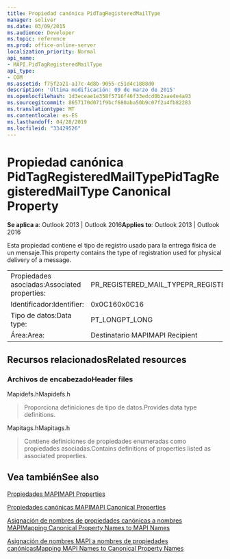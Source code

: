 ```yaml
---
title: Propiedad canónica PidTagRegisteredMailType
manager: soliver
ms.date: 03/09/2015
ms.audience: Developer
ms.topic: reference
ms.prod: office-online-server
localization_priority: Normal
api_name:
- MAPI.PidTagRegisteredMailType
api_type:
- COM
ms.assetid: f75f2a21-a17c-4d8b-9055-c51d4c1888d0
description: 'Última modificación: 09 de marzo de 2015'
ms.openlocfilehash: 1d3eceae1e358f5716f46f33edcd0b2aae4e4a93
ms.sourcegitcommit: 8657170d071f9bcf680aba50b9c07f2a4fb82283
ms.translationtype: MT
ms.contentlocale: es-ES
ms.lasthandoff: 04/28/2019
ms.locfileid: "33429526"
---
```

# <a name="pidtagregisteredmailtype-canonical-property"></a><span data-ttu-id="49411-103">Propiedad canónica PidTagRegisteredMailType</span><span class="sxs-lookup"><span data-stu-id="49411-103">PidTagRegisteredMailType Canonical Property</span></span>

  
  
<span data-ttu-id="49411-104">**Se aplica a**: Outlook 2013 | Outlook 2016</span><span class="sxs-lookup"><span data-stu-id="49411-104">**Applies to**: Outlook 2013 | Outlook 2016</span></span> 
  
<span data-ttu-id="49411-105">Esta propiedad contiene el tipo de registro usado para la entrega física de un mensaje.</span><span class="sxs-lookup"><span data-stu-id="49411-105">This property contains the type of registration used for physical delivery of a message.</span></span>
  
|||
|:-----|:-----|
|<span data-ttu-id="49411-106">Propiedades asociadas:</span><span class="sxs-lookup"><span data-stu-id="49411-106">Associated properties:</span></span>  <br/> |<span data-ttu-id="49411-107">PR_REGISTERED_MAIL_TYPE</span><span class="sxs-lookup"><span data-stu-id="49411-107">PR_REGISTERED_MAIL_TYPE</span></span>  <br/> |
|<span data-ttu-id="49411-108">Identificador:</span><span class="sxs-lookup"><span data-stu-id="49411-108">Identifier:</span></span>  <br/> |<span data-ttu-id="49411-109">0x0C16</span><span class="sxs-lookup"><span data-stu-id="49411-109">0x0C16</span></span>  <br/> |
|<span data-ttu-id="49411-110">Tipo de datos:</span><span class="sxs-lookup"><span data-stu-id="49411-110">Data type:</span></span>  <br/> |<span data-ttu-id="49411-111">PT_LONG</span><span class="sxs-lookup"><span data-stu-id="49411-111">PT_LONG</span></span>  <br/> |
|<span data-ttu-id="49411-112">Área:</span><span class="sxs-lookup"><span data-stu-id="49411-112">Area:</span></span>  <br/> |<span data-ttu-id="49411-113">Destinatario MAPI</span><span class="sxs-lookup"><span data-stu-id="49411-113">MAPI Recipient</span></span>  <br/> |
   
## <a name="related-resources"></a><span data-ttu-id="49411-114">Recursos relacionados</span><span class="sxs-lookup"><span data-stu-id="49411-114">Related resources</span></span>

### <a name="header-files"></a><span data-ttu-id="49411-115">Archivos de encabezado</span><span class="sxs-lookup"><span data-stu-id="49411-115">Header files</span></span>

<span data-ttu-id="49411-116">Mapidefs.h</span><span class="sxs-lookup"><span data-stu-id="49411-116">Mapidefs.h</span></span>
  
> <span data-ttu-id="49411-117">Proporciona definiciones de tipo de datos.</span><span class="sxs-lookup"><span data-stu-id="49411-117">Provides data type definitions.</span></span>
    
<span data-ttu-id="49411-118">Mapitags.h</span><span class="sxs-lookup"><span data-stu-id="49411-118">Mapitags.h</span></span>
  
> <span data-ttu-id="49411-119">Contiene definiciones de propiedades enumeradas como propiedades asociadas.</span><span class="sxs-lookup"><span data-stu-id="49411-119">Contains definitions of properties listed as associated properties.</span></span>
    
## <a name="see-also"></a><span data-ttu-id="49411-120">Vea también</span><span class="sxs-lookup"><span data-stu-id="49411-120">See also</span></span>



[<span data-ttu-id="49411-121">Propiedades MAPI</span><span class="sxs-lookup"><span data-stu-id="49411-121">MAPI Properties</span></span>](mapi-properties.md)
  
[<span data-ttu-id="49411-122">Propiedades canónicas MAPI</span><span class="sxs-lookup"><span data-stu-id="49411-122">MAPI Canonical Properties</span></span>](mapi-canonical-properties.md)
  
[<span data-ttu-id="49411-123">Asignación de nombres de propiedades canónicas a nombres MAPI</span><span class="sxs-lookup"><span data-stu-id="49411-123">Mapping Canonical Property Names to MAPI Names</span></span>](mapping-canonical-property-names-to-mapi-names.md)
  
[<span data-ttu-id="49411-124">Asignación de nombres MAPI a nombres de propiedades canónicas</span><span class="sxs-lookup"><span data-stu-id="49411-124">Mapping MAPI Names to Canonical Property Names</span></span>](mapping-mapi-names-to-canonical-property-names.md)

